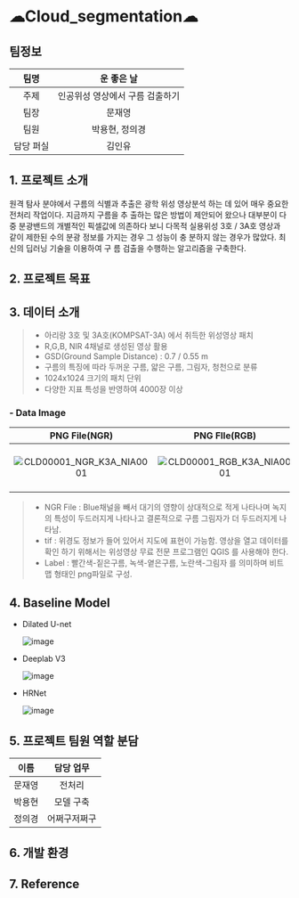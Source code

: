 # ☁Cloud_segmentation☁

## 팀정보

|팀명|운 좋은 날|
|:----:|:---------:|
|주제|인공위성 영상에서 구름 검출하기 |
|팀장|문재영|
|팀원|박용현, 정의경|
|담당 퍼실|김인유|


## 1. 프로젝트 소개

원격 탐사 분야에서 구름의 식별과 추출은 광학 위성 영상분석
하는 데 있어 매우 중요한 전처리 작업이다. 지금까지 구름을 추
출하는 많은 방법이 제안되어 왔으나 대부분이 다중 분광밴드의
개별적인 픽셀값에 의존하다 보니 다목적 실용위성 3호 / 3A호
영상과 같이 제한된 수의 분광 정보를 가지는 경우 그 성능이 충
분하지 않는 경우가 많았다. 최신의 딥러닝 기술을 이용하여 구
름 검출을 수행하는 알고리즘을 구축한다.


## 2. 프로젝트 목표



## 3. 데이터 소개

> - 아리랑 3호 및 3A호(KOMPSAT-3A) 에서 취득한 위성영상 패치
> - R,G,B, NIR 4채널로 생성된 영상 활용
> - GSD(Ground Sample Distance) : 0.7 / 0.55 m
> - 구름의 특징에 따라 두꺼운 구름, 얇은 구름, 그림자, 청천으로 분류
> - 1024x1024 크기의 패치 단위
> - 다양한 지표 특성을 반영하여 4000장 이상


### - Data Image

|PNG File(NGR)|PNG FIle(RGB)|tif File|PNG FIle(Label)|
|:----:|:---------:|:----:|:----:|
|![CLD00001_NGR_K3A_NIA0001](https://user-images.githubusercontent.com/66707865/150467296-72ed74e0-8eab-40f1-b52d-ace2ca7b9b0e.png)|![CLD00001_RGB_K3A_NIA0001](https://user-images.githubusercontent.com/66707865/150467306-ebcecdca-7f2b-403a-b34e-2b67a112ebe7.png)|![2022-01-21 13 54 50](https://user-images.githubusercontent.com/66707865/150468446-12effd76-ea6e-4dfd-b493-1871bc3caced.jpg)|![CLD00001_MS4_K3A_NIA0001_label](https://user-images.githubusercontent.com/66707865/150469172-5a04ed35-10be-4016-b8c3-be17437509ec.png)|

> - NGR File : Blue채널을 빼서 대기의 영향이 상대적으로 적게 나타나며 녹지의 특성이 두드러지게 나타나고 결론적으로 구름 그림자가 더 두드러지게 나타남.
> - tif : 위경도 정보가 들어 있어서 지도에 표현이 가능함. 영상을 열고 데이터를 확인 하기 위해서는 위성영상 무료 전문 프로그램인 QGIS 를 사용해야 한다.
> - Label : 빨간색-짙은구름, 녹색-옅은구름, 노란색-그림자 를 의미하며 비트맵 형태인 png파일로 구성.


## 4. Baseline Model

- Dilated U-net

  ![image](https://user-images.githubusercontent.com/66707865/150466007-415f7e51-bbca-4365-a6c4-c4022c727ed8.png)
  
- Deeplab V3

  ![image](https://user-images.githubusercontent.com/66707865/150466422-85896bb0-7509-419d-888d-39c2d7eca88e.png)

- HRNet

  ![image](https://user-images.githubusercontent.com/66707865/150466450-c8827c39-fe4e-4ae9-8d62-6b1887c0bd7e.png)

  


## 5. 프로젝트 팀원 역할 분담

|이름| 담당 업무 |
|:----:|:---------:|
|문재영| 전처리|
|박용현| 모델 구축|
|정의경| 어쩌구저쩌구|

## 6. 개발 환경


## 7. Reference
